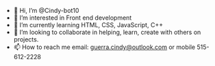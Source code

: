 - 👋 Hi, I’m @Cindy-bot10
- 👀 I’m interested in Front end development
- 🌱 I’m currently learning HTML, CSS, JavaScript, C++
- 💞️ I’m looking to collaborate in helping, learn, create with others on projects. 
- 📫 How to reach me email: guerra.cindy@outlook.com or mobile 515-612-2228

<!---
Cindy-bot10/Cindy-bot10 is a ✨ special ✨ repository because its `README.md` (this file) appears on your GitHub profile.
You can click the Preview link to take a look at your changes.
--->
